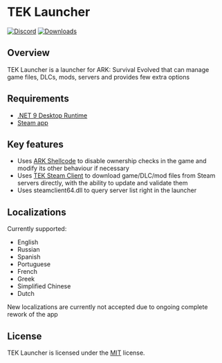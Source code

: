 # TEK Launcher
[![Discord](https://img.shields.io/discord/937821572285206659?style=flat-square&label=Discord&logo=discord&logoColor=white&color=7289DA)](https://discord.gg/JBUgcwvpfc)
[![Downloads](https://img.shields.io/github/downloads/Nuclearistt/TEKLauncher/total?style=flat-square)](https://github.com/Nuclearistt/TEKLauncher/releases)

## Overview

TEK Launcher is a launcher for ARK: Survival Evolved that can manage game files, DLCs, mods, servers and provides few extra options

## Requirements

+ [.NET 9 Desktop Runtime](https://dotnetcli.azureedge.net/dotnet/WindowsDesktop/9.0.7/windowsdesktop-runtime-9.0.7-win-x64.exe)
+ [Steam app](https://store.steampowered.com/about/)

## Key features

+ Uses [ARK Shellcode](https://github.com/Nuclearistt/ARKShellcode) to disable ownership checks in the game and modify its other behaviour if necessary
+ Uses [TEK Steam Client](https://github.com/teknology-hub/tek-steamclient) to download game/DLC/mod files from Steam servers directly, with the ability to update and validate them
+ Uses steamclient64.dll to query server list right in the launcher

## Localizations

Currently supported:
+ English
+ Russian
+ Spanish
+ Portuguese
+ French
+ Greek
+ Simplified Chinese
+ Dutch

New localizations are currently not accepted due to ongoing complete rework of the app

## License

TEK Launcher is licensed under the [MIT](LICENSE.TXT) license.
